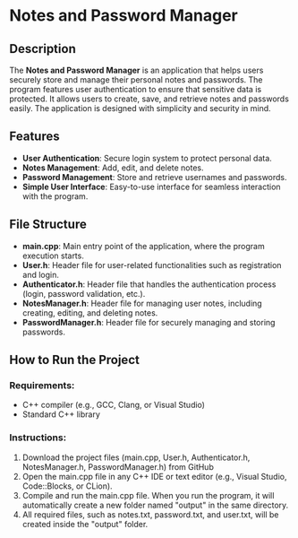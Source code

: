 # Notes and Password Manager

## Description
The **Notes and Password Manager** is an application that helps users securely store and manage their personal notes and passwords. The program features user authentication to ensure that sensitive data is protected. It allows users to create, save, and retrieve notes and passwords easily. The application is designed with simplicity and security in mind.

## Features
- **User Authentication**: Secure login system to protect personal data.
- **Notes Management**: Add, edit, and delete notes.
- **Password Management**: Store and retrieve usernames and passwords.
- **Simple User Interface**: Easy-to-use interface for seamless interaction with the program.

## File Structure
- **main.cpp**: Main entry point of the application, where the program execution starts.
- **User.h**: Header file for user-related functionalities such as registration and login.
- **Authenticator.h**: Header file that handles the authentication process (login, password validation, etc.).
- **NotesManager.h**: Header file for managing user notes, including creating, editing, and deleting notes.
- **PasswordManager.h**: Header file for securely managing and storing passwords.

## How to Run the Project

### Requirements:
- C++ compiler (e.g., GCC, Clang, or Visual Studio)
- Standard C++ library

### Instructions:
1. Download the project files (main.cpp, User.h, Authenticator.h, NotesManager.h, PasswordManager.h) from GitHub
2. Open the main.cpp file in any C++ IDE or text editor (e.g., Visual Studio, Code::Blocks, or CLion).
3. Compile and run the main.cpp file. When you run the program, it will automatically create a new folder named "output" in the same directory.
4. All required files, such as notes.txt, password.txt, and user.txt, will be created inside the "output" folder.
